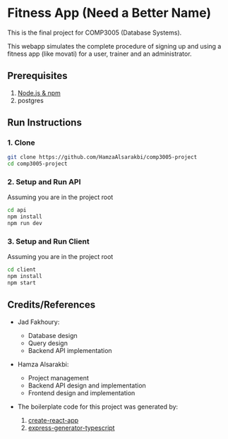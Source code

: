 # Fitness App (Need a Better Name)

This is the final project for COMP3005 (Database Systems).

This webapp simulates the complete procedure of signing up and using a fitness app (like movati) for a user, trainer and an administrator.

## Prerequisites

1. [Node.js & npm](https://nodejs.org/en)
2. postgres

## Run Instructions

### 1. Clone

```bash
git clone https://github.com/HamzaAlsarakbi/comp3005-project
cd comp3005-project
```

### 2. Setup and Run API

Assuming you are in the project root

```bash
cd api
npm install
npm run dev
```

### 3. Setup and Run Client

Assuming you are in the project root

```bash
cd client
npm install
npm start
```

## Credits/References

* Jad Fakhoury:
  * Database design
  * Query design
  * Backend API implementation
* Hamza Alsarakbi:
  * Project management
  * Backend API design and implementation
  * Frontend design and implementation

* The boilerplate code for this project was generated by:
  1. [create-react-app](https://github.com/facebook/create-react-app)
  2. [express-generator-typescript](https://github.com/seanpmaxwell/express-generator-typescript)
